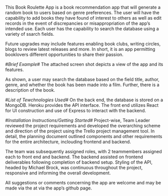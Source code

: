 This Book Roulette App is a book recommendation app that will generate a random book to users based on genre preferences. The user will have the capability to add books they have found of interest to others as well as edit records in the event of discrepancies or misappropriation of the app’s intended use.  Each user has the capability to search the database using a variety of ssarch fields.

Future upgrades may include features enabling book clubs, writing circles, blogs to review latest releases and more. In short, it is an app permitting booklovers different opportunities to share their passion.

#*_Brief Example_*#
The attached screen shot  depicts a view of the app and its features.

As shown, a user may search the database based on the field title, author, genre, and whether the book has been made into a film. Further, there is a description of the book.

#*_List of Tewchnologies Used_*#
On the back end, the database is stored on a MongoDB. Heroku provides the API interface. The front end utilizes React for UI construction and use of Express to interact with the backend.


#*_Installation Instructions/Getting Started_*#
Project-wise, Team Leader reviewed the project requirements and developed the overarching scheme and direction of the project using the Trello project management tool. In detail, the planning document outlined  components and other requirements for the entire architecture, inclouding frontend and backend.

The team was subsequently assigned roles, with 2 teammembers assigned each to front end and backend. The backend assisted on frontend deliverables following completion of backend setup. Styling of the API, headed by Michael Brock, was continuous throughout the project, responsive and informing the overall development.

All suggestions or comments concerning the app are welcome and may be made via the at via the app’s github page.
